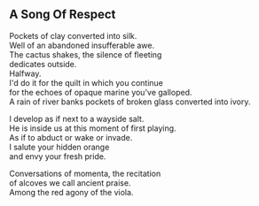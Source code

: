A Song Of Respect
-----------------
Pockets of clay converted into silk.  
Well of an abandoned insufferable awe.  
The cactus shakes, the silence of fleeting  
dedicates outside.  
Halfway.  
I'd do it for the quilt in which you continue  
for the echoes of opaque marine you've galloped.  
A rain of river banks pockets of broken glass converted into ivory.  
  
I develop as if next to a wayside salt.  
He is inside us at this moment of first playing.  
As if to abduct or wake or invade.  
I salute your hidden orange  
and envy your fresh pride.  
  
Conversations of momenta, the recitation  
of alcoves we call ancient praise.  
Among the red agony of the viola.  
